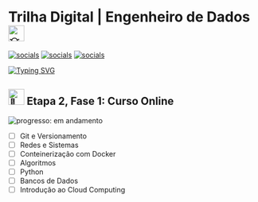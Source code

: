 # Trilha Digital | Engenheiro de Dados <picture><source srcset="https://fonts.gstatic.com/s/e/notoemoji/latest/1f4a1/512.webp" type="image/webp"><img src="https://fonts.gstatic.com/s/e/notoemoji/latest/1f4a1/512.gif" alt="💡" width="32" height="32"></picture>

[![socials](https://img.shields.io/badge/Linkedin-steelblue?logo=linkedin&logoColor=white "socials")](https://www.linkedin.com/in/oliwerb/) [![socials](https://img.shields.io/badge/protonmail-darkslateblue?logo=protonmail&logoColor=white "socials")](mailto:olwrrb@protonmail.com") [![socials](https://img.shields.io/badge/gmail-firebrick?logo=gmail&logoColor=white "socials")](mailto:benites.olivr@gmail.com.com")

[![Typing SVG](https://readme-typing-svg.demolab.com?font=Fira+Code&size=15&pause=1000&color=B22222&vCenter=true&width=430&lines=%23Santander+Coders+2023+2ºEdição;Aluno+Da+Trilha+Digital+|+Engenheiro+De+Dados;Parceria+Santander+%2B+Ada)](https://git.io/typing-svg)

## <picture><source srcset="https://fonts.gstatic.com/s/e/notoemoji/latest/1f331/512.webp" type="image/webp"><img src="https://fonts.gstatic.com/s/e/notoemoji/latest/1f331/512.gif" alt="🌱" width="32" height="32"></picture> Etapa 2, Fase 1: Curso Online
![progresso: em andamento](https://img.shields.io/badge/progresso-em%20andamento-firebrick "progresso")

- [ ] Git e Versionamento
- [ ] Redes e Sistemas
- [ ] Conteinerização com Docker
- [ ] Algoritmos
- [ ] Python
- [ ] Bancos de Dados
- [ ] Introdução ao Cloud Computing
